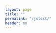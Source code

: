 ```yaml
---
layout: page
title: ""
permalink: "/jstest/"
header: no
---
```


<div class="metadata"></div>

<script src="https://code.jquery.com/jquery-3.2.1.min.js"></script>
<script type="text/javascript">

// jsonify the data in _data and provided
// by ruby (doesn't require reading in any
// new csv data

console.log("sites");

</script>
	
	
